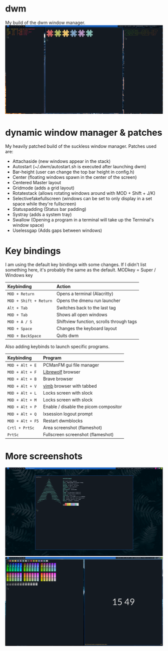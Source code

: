 # dwm

My build of the dwm window manager. 
![A screenshot of my desktop](/screenshots/1.png?raw=true)

# dynamic window manager & patches

My heavily patched build of the suckless window manager. Patches used are:
+ Attachaside (new windows appear in the stack)
+ Autostart (~/.dwm/autostart.sh is executed after launching dwm)
+ Bar-height (user can change the top bar height in config.h)
+ Center (floating windows spawn in the center of the screen)
+ Centered Master layout
+ Gridmode (adds a grid layout)
+ Rotatestack (allows rotating windows around with MOD + Shift + J/K)
+ Selectivefakefullscreen (windows can be set to only display in a set space while they're fullscreen)
+ Statuspadding (Status bar padding)
+ Systray (adds a system tray)
+ Swallow (Opening a program in a terminal will take up the Terminal's window space)
+ Uselessgap (Adds gaps between windows)

# Key bindings 

I am using the default key bindings with some changes. If I didn't list something here, it's probably the same as the default. 
MODkey = Super / Windows key

| Keybinding | Action |
| :--- | :--- |
| `MOD + Return` | Opens a terminal (Alacritty) |
| `MOD + Shift + Return` | Opens the dmenu run launcher |
| `Alt + Tab` | Switches back to the last tag  |
| `MOD + Tab` | Shows all open windows |
| `MOD + A / S` | Shiftview function, scrolls through tags |
| `MOD + Space` | Changes the keyboard layout |
| `MOD + BackSpace` | Quits dwm |

Also adding keybinds to launch specific programs. 

| Keybinding | Program |
| :--- | :--- |
| `MOD + Alt + E` | PCManFM gui file manager |
| `MOD + Alt + F` | [Librewolf](https://librewolf-community.gitlab.io) browser |
| `MOD + Alt + B` | Brave browser |
| `MOD + Alt + V` | [vimb](https://fanglingsu.github.io/vimb/) browser with tabbed |
| `MOD + Alt + L` | Locks screen with slock |
| `MOD + Alt + M` | Locks screen with slock |
| `MOD + Alt + P` | Enable / disable the picom compositor |
| `MOD + Alt + Q` | lxsession logout prompt |
| `MOD + Alt + F5` | Restart dwmblocks |
| `Crtl + PrtSc` | Area screenshot (flameshot) |
| `PrtSc` | Fullscreen screenshot (flameshot) |

# More screenshots 

![Screenshot 2](/screenshots/2.png?raw=true)
![Screenshot 3](/screenshots/3.png?raw=true)
